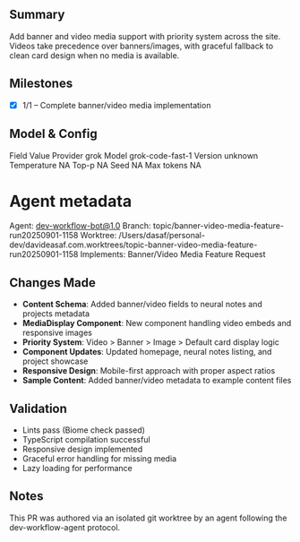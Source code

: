 ## Summary
Add banner and video media support with priority system across the site. Videos take precedence over banners/images, with graceful fallback to clean card design when no media is available.

## Milestones
- [x] 1/1 – Complete banner/video media implementation

## Model & Config

Field	Value
Provider	grok
Model	grok-code-fast-1
Version	unknown
Temperature	NA
Top-p	NA
Seed	NA
Max tokens	NA

# Agent metadata
Agent: dev-workflow-bot@1.0
Branch: topic/banner-video-media-feature-run20250901-1158
Worktree: /Users/dasaf/personal-dev/davideasaf.com.worktrees/topic-banner-video-media-feature-run20250901-1158
Implements: Banner/Video Media Feature Request

## Changes Made
- **Content Schema**: Added banner/video fields to neural notes and projects metadata
- **MediaDisplay Component**: New component handling video embeds and responsive images
- **Priority System**: Video > Banner > Image > Default card display logic
- **Component Updates**: Updated homepage, neural notes listing, and project showcase
- **Responsive Design**: Mobile-first approach with proper aspect ratios
- **Sample Content**: Added banner/video metadata to example content files

## Validation
- Lints pass (Biome check passed)
- TypeScript compilation successful
- Responsive design implemented
- Graceful error handling for missing media
- Lazy loading for performance

## Notes
This PR was authored via an isolated git worktree by an agent following the dev-workflow-agent protocol.
